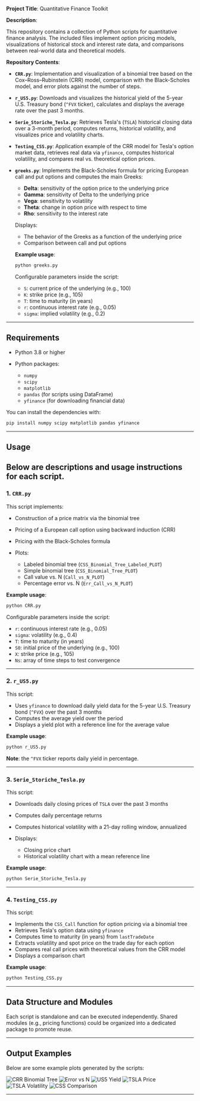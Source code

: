 **Project Title**: Quantitative Finance Toolkit

**Description**:

This repository contains a collection of Python scripts for quantitative finance analysis. The included files implement option pricing models, visualizations of historical stock and interest rate data, and comparisons between real-world data and theoretical models.

**Repository Contents**:

* **`CRR.py`**: Implementation and visualization of a binomial tree based on the Cox–Ross–Rubinstein (CRR) model, comparison with the Black-Scholes model, and error plots against the number of steps.
* **`r_US5.py`**: Downloads and visualizes the historical yield of the 5-year U.S. Treasury bond (`^FVX` ticker), calculates and displays the average rate over the past 3 months.
* **`Serie_Storiche_Tesla.py`**: Retrieves Tesla's (`TSLA`) historical closing data over a 3-month period, computes returns, historical volatility, and visualizes price and volatility charts.
* **`Testing_CSS.py`**: Application example of the CRR model for Tesla's option market data, retrieves real data via `yfinance`, computes historical volatility, and compares real vs. theoretical option prices.
* **`greeks.py`**: Implements the Black-Scholes formula for pricing European call and put options and computes the main Greeks:

  * **Delta**: sensitivity of the option price to the underlying price
  * **Gamma**: sensitivity of Delta to the underlying price
  * **Vega**: sensitivity to volatility
  * **Theta**: change in option price with respect to time
  * **Rho**: sensitivity to the interest rate

  Displays:

  * The behavior of the Greeks as a function of the underlying price
  * Comparison between call and put options

  **Example usage**:

  ```bash
  python greeks.py
  ```

  Configurable parameters inside the script:

  * `S`: current price of the underlying (e.g., 100)
  * `K`: strike price (e.g., 105)
  * `T`: time to maturity (in years)
  * `r`: continuous interest rate (e.g., 0.05)
  * `sigma`: implied volatility (e.g., 0.2)

---

## Requirements

* Python 3.8 or higher
* Python packages:

  * `numpy`
  * `scipy`
  * `matplotlib`
  * `pandas` (for scripts using DataFrame)
  * `yfinance` (for downloading financial data)

You can install the dependencies with:

```bash
pip install numpy scipy matplotlib pandas yfinance
```

---

## Usage

Below are descriptions and usage instructions for each script.
---

### 1. `CRR.py`

This script implements:

* Construction of a price matrix via the binomial tree
* Pricing of a European call option using backward induction (CRR)
* Pricing with the Black-Scholes formula
* Plots:

  * Labeled binomial tree (`CSS_Binomial_Tree_Labeled_PLOT`)
  * Simple binomial tree (`CSS_Binomial_Tree_PLOT`)
  * Call value vs. N (`Call_vs_N_PLOT`)
  * Percentage error vs. N (`Err_Call_vs_N_PLOT`)

**Example usage**:

```bash
python CRR.py
```

Configurable parameters inside the script:

* `r`: continuous interest rate (e.g., 0.05)
* `sigma`: volatility (e.g., 0.4)
* `T`: time to maturity (in years)
* `S0`: initial price of the underlying (e.g., 100)
* `X`: strike price (e.g., 105)
* `Ns`: array of time steps to test convergence

---

### 2. `r_US5.py`

This script:

* Uses `yfinance` to download daily yield data for the 5-year U.S. Treasury bond (`^FVX`) over the past 3 months
* Computes the average yield over the period
* Displays a yield plot with a reference line for the average value

**Example usage**:

```bash
python r_US5.py
```

**Note**: the `^FVX` ticker reports daily yield in percentage.

---
### 3. `Serie_Storiche_Tesla.py`

This script:

* Downloads daily closing prices of `TSLA` over the past 3 months
* Computes daily percentage returns
* Computes historical volatility with a 21-day rolling window, annualized
* Displays:

  * Closing price chart
  * Historical volatility chart with a mean reference line

**Example usage**:

```bash
python Serie_Storiche_Tesla.py
```
---

### 4. `Testing_CSS.py`

This script:

* Implements the `CSS_Call` function for option pricing via a binomial tree
* Retrieves Tesla's option data using `yfinance`
* Computes time to maturity (in years) from `lastTradeDate`
* Extracts volatility and spot price on the trade day for each option
* Compares real call prices with theoretical values from the CRR model
* Displays a comparison chart

**Example usage**:

```bash
python Testing_CSS.py
```

---

## Data Structure and Modules

Each script is standalone and can be executed independently. Shared modules (e.g., pricing functions) could be organized into a dedicated package to promote reuse.

---

## Output Examples

Below are some example plots generated by the scripts:

![CRR Binomial Tree](output/Binomial_tree_long.png)
![Error vs N](output/CSSvsBS.png)
![US5 Yield](output/US5Y.png)
![TSLA Price](output/TeslaStocK.png)
![TSLA Volatility](output/volatility.png)
![CSS Comparison](output/Tesla_vs_Css.png)

---


